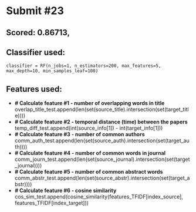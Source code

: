 # Submit #23

## Scored: 0.86713,

## Classifier used:
    classifier = RF(n_jobs=1, n_estimators=200, max_features=5, max_depth=10, min_samples_leaf=100)

## Features used:
- **# Calculate feature #1 - number of overlapping words in title**
    overlap_title_test.append(len(set(source_title).intersection(set(target_title))))
- **# Calculate feature #2 - temporal distance (time) between the papers**
    temp_diff_test.append(int(source_info[1]) - int(target_info[1]))
- **# Calculate feature #3 - number of common authors**
    comm_auth_test.append(len(set(source_auth).intersection(set(target_auth))))
- **# Calculate feature #4 - number of common words in journal**
    comm_journ_test.append(len(set(source_journal).intersection(set(target_journal))))
- **# Calculate feature #5 - number of common abstract words**
    comm_abstr_test.append(len(set(source_abstr).intersection(set(target_abstr))))
- **# Calculate feature #6 - cosine similarity**
    cos_sim_test.append(cosine_similarity(features_TFIDF[index_source], features_TFIDF[index_target]))